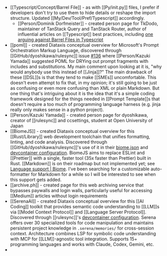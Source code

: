 - [[Typescript/Concept/Barrel File]] - as with [[Py/init.py]] files, I prefer if developers don't try to use them to hide details or reshape the import structure. Updated [[My/Dev/Tool/Pref/Typescript]] accordingly.
	- [[Person/Dominik Dorfmeister]] - created person page for TkDodo, maintainer of TanStack Query and TanStack Router, author of influential articles on [[Typescript]] best practices, including [one arguing against Barrel Files in Typescript](https://tkdodo.eu/blog/please-stop-using-barrel-files)
- [[poml]] - created Diataxis conceptual overview for Microsoft's Prompt Orchestration Markup Language, discovered through [[GitHub/dyoshikawa/rulesync]] issue [#136](https://github.com/dyoshikawa/rulesync/issues/136) where [[Person/Kazuki Yamada]] suggested POML for DRYing out prompt fragments with includes and substitutions. My main comment upon looking at it is, "why would anybody use this instead of [[Jinja]]?" The main drawback of these [[DSL]]s is that they tend to make [[SMEs]] uncomfortable. This doesn't even attempt to fix that, in my opinion; it's still going to be just as confusing or even more confusing than XML or plain Markdown. But one thing that's intriguing about it is the idea that it's a simple coding framework designed for the things needed in [[Prompt Template]]s that doesn't require a too much of programming language harness (e.g. jinja really only makes sense in a python project).
- [[Person/Kazuki Yamada]] - created person page for dyoshikawa, creator of [[rulesync]] and ccsettings, student at Open University of Japan
- [[BiomeJS]] - created Diataxis conceptual overview for this [[Rust/Library]] web development toolchain that unifies formatting, linting, and code analysis. Discovered through [[GitHub/dyoshikawa/rulesync]]'s use of it in their [biome.json](https://github.com/dyoshikawa/rulesync/blob/main/biome.json) and [devcontainer configuration](https://github.com/dyoshikawa/rulesync/blob/main/.devcontainer/devcontainer.json#L16). BiomeJS aims to replace ESLint and [[Prettier]] with a single, faster tool (35x faster than Prettier) built in Rust. [[Markdown]] is on their roadmap but not implemented yet; see [Language support | Biome](https://biomejs.dev/internals/language-support/). I've been searching for a customizable auto-formatter for Markdown for a while so I will be interested to see when this support gets added.
- [[archive.ph]] - created page for this web archiving service that bypasses paywalls and login walls, particularly useful for accessing [[Medium]] articles without login requirements
- [[SerenaAI]] - created Diataxis conceptual overview for this [[AI Coding]] toolkit that provides semantic code understanding to [[LLM]]s via [[Model Context Protocol]] and [[Language Server Protocol]]. Discovered through [[rulesync]]'s [devcontainer configuration](https://github.com/dyoshikawa/rulesync/blob/main/.devcontainer/devcontainer.json#L16). Serena offers over 30 specialized tools for code manipulation and maintains persistent project knowledge in `.serena/memories/` for cross-session context. Architecture combines LSP for symbolic code understanding with MCP for [[LLM]]-agnostic tool integration. Supports 15+ programming languages and works with Claude, Codex, Gemini, etc.
-